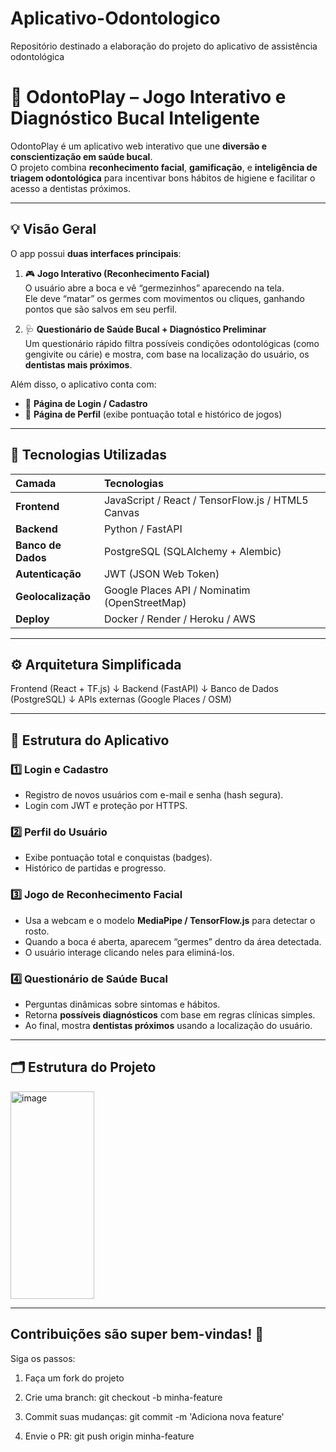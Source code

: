 # Aplicativo-Odontologico
Repositório destinado a elaboração do projeto do aplicativo de assistência odontológica

# 🦷 OdontoPlay – Jogo Interativo e Diagnóstico Bucal Inteligente  

OdontoPlay é um aplicativo web interativo que une **diversão e conscientização em saúde bucal**.  
O projeto combina **reconhecimento facial**, **gamificação**, e **inteligência de triagem odontológica** para incentivar bons hábitos de higiene e facilitar o acesso a dentistas próximos.

---

## 💡 Visão Geral  

O app possui **duas interfaces principais**:

1. 🎮 **Jogo Interativo (Reconhecimento Facial)**  
   O usuário abre a boca e vê “germezinhos” aparecendo na tela.  
   Ele deve “matar” os germes com movimentos ou cliques, ganhando pontos que são salvos em seu perfil.  

2. 🩺 **Questionário de Saúde Bucal + Diagnóstico Preliminar**  
   Um questionário rápido filtra possíveis condições odontológicas (como gengivite ou cárie) e mostra, com base na localização do usuário, os **dentistas mais próximos**.

Além disso, o aplicativo conta com:
- 👤 **Página de Login / Cadastro**  
- 🏅 **Página de Perfil** (exibe pontuação total e histórico de jogos)  

---

## 🧠 Tecnologias Utilizadas  

| Camada | Tecnologias |
|:-------|:-------------|
| **Frontend** | JavaScript / React / TensorFlow.js / HTML5 Canvas |
| **Backend** | Python / FastAPI |
| **Banco de Dados** | PostgreSQL (SQLAlchemy + Alembic) |
| **Autenticação** | JWT (JSON Web Token) |
| **Geolocalização** | Google Places API / Nominatim (OpenStreetMap) |
| **Deploy** | Docker / Render / Heroku / AWS |

---

## ⚙️ Arquitetura Simplificada  

Frontend (React + TF.js)
↓
Backend (FastAPI)
↓
Banco de Dados (PostgreSQL)
↓
APIs externas (Google Places / OSM)

---

## 📱 Estrutura do Aplicativo  

### 1️⃣ Login e Cadastro  
- Registro de novos usuários com e-mail e senha (hash segura).  
- Login com JWT e proteção por HTTPS.  

### 2️⃣ Perfil do Usuário  
- Exibe pontuação total e conquistas (badges).  
- Histórico de partidas e progresso.  

### 3️⃣ Jogo de Reconhecimento Facial  
- Usa a webcam e o modelo **MediaPipe / TensorFlow.js** para detectar o rosto.  
- Quando a boca é aberta, aparecem “germes” dentro da área detectada.  
- O usuário interage clicando neles para eliminá-los.  

### 4️⃣ Questionário de Saúde Bucal  
- Perguntas dinâmicas sobre sintomas e hábitos.  
- Retorna **possíveis diagnósticos** com base em regras clínicas simples.  
- Ao final, mostra **dentistas próximos** usando a localização do usuário.  

---

## 🗂️ Estrutura do Projeto  

<img width="134" height="332" alt="image" src="https://github.com/user-attachments/assets/bfb18b20-ebf8-42a3-9f40-1c903c7f8879" />


---

## Contribuições são super bem-vindas! 💬
Siga os passos:

1. Faça um fork do projeto

2. Crie uma branch: git checkout -b minha-feature

3. Commit suas mudanças: git commit -m 'Adiciona nova feature'

4. Envie o PR: git push origin minha-feature



